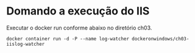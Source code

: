 # Domando a execução do IIS

Executar o docker run conforme abaixo no diretório ch03.

```
docker container run -d -P --name log-watcher dockeronwindows/ch03-iislog-watcher
```

